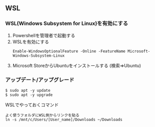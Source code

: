 ## WSL

### WSL(Windows Subsystem for Linux)を有効にする
1. Powershellを管理者で起動する
1. WSLを有効にする
    ```
    Enable-WindowsOptionalFeature -Online -FeatureName Microsoft-Windows-Subsystem-Linux
    ```
1. Microsoft StoreからUbuntuをインストールする (検索⇒Ubuntu)

### アップデート/アップグレード
```
$ sudo apt -y update
$ sudo apt -y upgrade
```

WSLでやっておくコマンド
```
よく使うフォルダにWSL側からリンクを貼る
ln -s /mnt/c/Users/[User_name]/Downloads ~/Downloads

```
